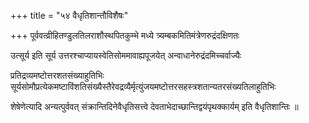 +++
title = "५४ वैधृतिशान्तौविशैषः"

+++
पूर्ववत्व्रीहितण्डुलतिलराशौस्थपितकुम्भे मध्ये त्र्यम्बकमितिमंत्रेणरुद्रंदक्षिणतः

उत्सूर्य इति सूर्य उत्तरश्चाप्यायस्वेतिसोममावाह्यपूजयेत् अन्वाधानेरुद्रंदमिच्चर्वाज्यैः

प्रतिद्रव्यमष्टोत्तरशतसंख्याहुतिभिः सूर्यसोमौप्रत्येकमष्टाविंशतिसंख्यैस्तैरेवद्रव्यैर्मृत्युंजयमष्टोत्तरसहस्त्रशतान्यतरसंख्यतिलाहुतिभिः

शेषेणेत्यादि अन्यत्पुर्ववत् संक्रान्तिदिनेवैधृतिसत्त्वे देवताभेदाच्छान्तिद्वयंपृथक्कार्यम् इति वैधृतिशान्तिः ॥
